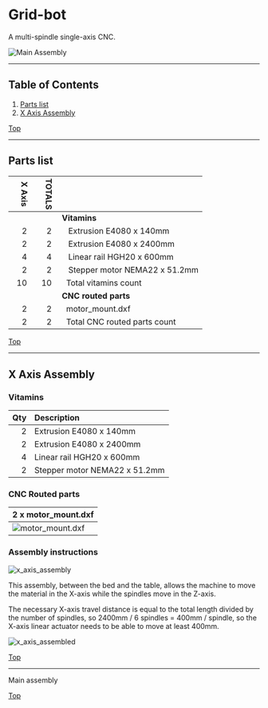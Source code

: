 <a name="TOP"></a>
# Grid-bot
A multi-spindle single-axis CNC.

![Main Assembly](assemblies/x_axis_assembled.png)

<span></span>

---
## Table of Contents
1. [Parts list](#Parts_list)
1. [X Axis Assembly](#x_axis_assembly)

<span></span>
[Top](#TOP)

---
<a name="Parts_list"></a>
## Parts list
| <span style="writing-mode: vertical-rl; text-orientation: mixed;">X&nbsp;Axis</span> | <span style="writing-mode: vertical-rl; text-orientation: mixed;">TOTALS</span> |  |
|---:|---:|:---|
|  | | **Vitamins** |
| &nbsp;&nbsp;2&nbsp; |  &nbsp;&nbsp;2&nbsp; | &nbsp;&nbsp; Extrusion E4080 x 140mm |
| &nbsp;&nbsp;2&nbsp; |  &nbsp;&nbsp;2&nbsp; | &nbsp;&nbsp; Extrusion E4080 x 2400mm |
| &nbsp;&nbsp;4&nbsp; |  &nbsp;&nbsp;4&nbsp; | &nbsp;&nbsp; Linear rail HGH20 x 600mm |
| &nbsp;&nbsp;2&nbsp; |  &nbsp;&nbsp;2&nbsp; | &nbsp;&nbsp; Stepper motor NEMA22 x 51.2mm |
| &nbsp;&nbsp;10&nbsp; | &nbsp;&nbsp;10&nbsp; | &nbsp;&nbsp;Total vitamins count |
|  | | **CNC routed parts** |
| &nbsp;&nbsp;2&nbsp; |  &nbsp;&nbsp;2&nbsp; | &nbsp;&nbsp;motor_mount.dxf |
| &nbsp;&nbsp;2&nbsp; | &nbsp;&nbsp;2&nbsp; | &nbsp;&nbsp;Total CNC routed parts count |

<span></span>
[Top](#TOP)

---
<a name="x_axis_assembly"></a>
## X Axis Assembly
### Vitamins
|Qty|Description|
|---:|:----------|
|2| Extrusion E4080 x 140mm|
|2| Extrusion E4080 x 2400mm|
|4| Linear rail HGH20 x 600mm|
|2| Stepper motor NEMA22 x 51.2mm|


### CNC Routed parts

| 2 x motor_mount.dxf |
|---|
| ![motor_mount.dxf](dxfs/motor_mount.png) 



### Assembly instructions
![x_axis_assembly](assemblies/x_axis_assembly.png)

This assembly, between the bed and the table, allows the machine to move the material in the X-axis while the spindles move in the Z-axis.

The necessary X-axis travel distance is equal to the total length divided by the number of spindles, so 2400mm / 6 spindles = 400mm / spindle, so the X-axis linear actuator needs to be able to move at least 400mm.

![x_axis_assembled](assemblies/x_axis_assembled.png)

<span></span>
[Top](#TOP)

---
Main assembly

<span></span>
[Top](#TOP)
